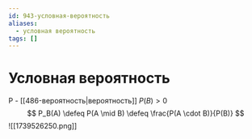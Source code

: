 ```yaml
---
id: 943-условная-вероятность
aliases:
  - условная вероятность
tags: []
---
```


# Условная вероятность
P - [[486-вероятность|вероятность]]
$P(B) > 0$
$$
P_B(A) \defeq P(A \mid B) \defeq \frac{P(A \cdot B)}{P(B)}
$$
![[1739526250.png]]
